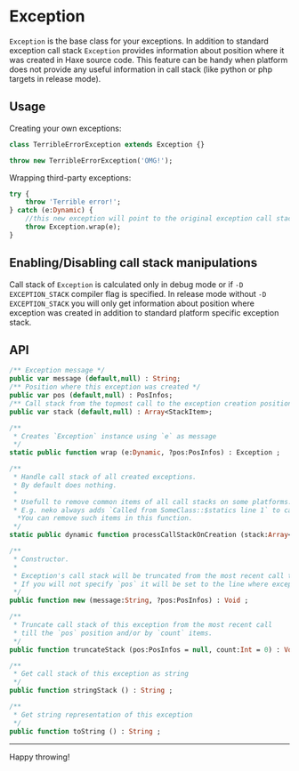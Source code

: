 Exception
=========
`Exception` is the base class for your exceptions.
In addition to standard exception call stack `Exception` provides information about position where it was created in Haxe source code.
This feature can be handy when platform does not provide any useful information in call stack (like python or php targets in release mode).

Usage
--------
Creating your own exceptions:
```haxe
class TerribleErrorException extends Exception {}

throw new TerribleErrorException('OMG!');
```
Wrapping third-party exceptions:
```haxe
try {
    throw 'Terrible error!';
} catch (e:Dynamic) {
    //this new exception will point to the original exception call stack.
    throw Exception.wrap(e);
}
```

Enabling/Disabling call stack manipulations
-------
Call stack of `Exception` is calculated only in debug mode or if `-D EXCEPTION_STACK` compiler flag is specified.
In release mode without `-D EXCEPTION_STACK` you will only get information about position where exception was created in addition to standard platform specific exception stack.


API
-------
```haxe
/** Exception message */
public var message (default,null) : String;
/** Position where this exception was created */
public var pos (default,null) : PosInfos;
/** Call stack from the topmost call to the exception creation position */
public var stack (default,null) : Array<StackItem>;

/**
 * Creates `Exception` instance using `e` as message
 */
static public function wrap (e:Dynamic, ?pos:PosInfos) : Exception ;

/**
 * Handle call stack of all created exceptions.
 * By default does nothing.
 *
 * Usefull to remove common items of all call stacks on some platforms.
 * E.g. neko always adds `Called from SomeClass::$statics line 1` to call stack.
  *You can remove such items in this function.
 */
static public dynamic function processCallStackOnCreation (stack:Array<StackItem>) : Array<StackItem> ;

/**
 * Constructor.
 *
 * Exception's call stack will be truncated from the most recent call till the `pos`.
 * If you will not specify `pos` it will be set to the line where exception was created.
 */
public function new (message:String, ?pos:PosInfos) : Void ;

/**
 * Truncate call stack of this exception from the most recent call
 * till the `pos` position and/or by `count` items.
 */
public function truncateStack (pos:PosInfos = null, count:Int = 0) : Void ;

/**
 * Get call stack of this exception as string
 */
public function stringStack () : String ;

/**
 * Get string representation of this exception
 */
public function toString () : String ;
```
------
Happy throwing!